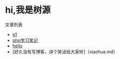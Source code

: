 # hi,我是树源

文章列表
* [p1](hello.md)
* [php学习笔记](php/day1.md)
* [hello](php/11-21.md)
* [好久没有写博客，讲个笑话给大家听]（xiaohua.md）